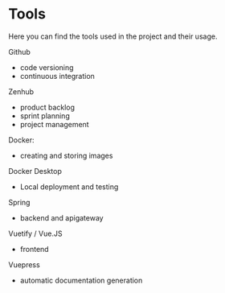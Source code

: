 # Tools

Here you can find the tools used in the project and their usage.

Github
- code versioning
- continuous integration

Zenhub
- product backlog
- sprint planning
- project management

Docker:
- creating and storing images

Docker Desktop
- Local deployment and testing

Spring
- backend and apigateway

Vuetify / Vue.JS
- frontend

Vuepress
- automatic documentation generation

